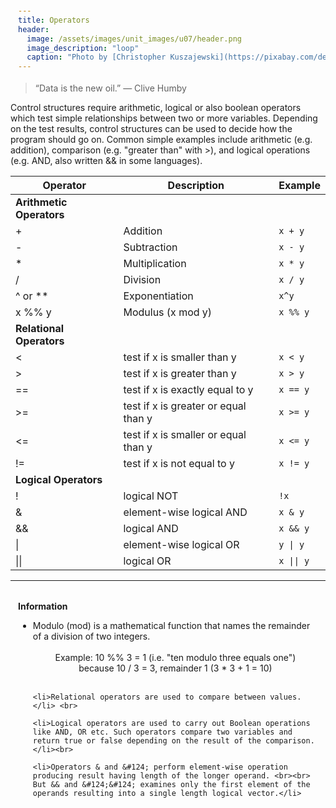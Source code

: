 ```yaml
---
title: Operators
header:
  image: /assets/images/unit_images/u07/header.png
  image_description: "loop"
  caption: "Photo by [Christopher Kuszajewski](https://pixabay.com/de/users/kuszapro-369349/?utm_source=link-attribution&amp;utm_medium=referral&amp;utm_campaign=image&amp;utm_content=583537) [from Pixabay](https://pixabay.com/de/?utm_source=link-attribution&amp;utm_medium=referral&amp;utm_campaign=image&amp;utm_content=583537)"
---
```


> “Data is the new oil.” — Clive Humby
<!--more-->

Control structures require arithmetic, logical or also boolean operators which test simple relationships between two or more variables.
Depending on the test results, control structures can be used to decide how the program should go on.
Common simple examples include arithmetic (e.g. addition), comparison (e.g. "greater than" with >), and logical operations (e.g. AND, also written && in some languages).

| Operator  | Description                          | Example   |
|-----------|--------------------------------------|-----------|
| **Arithmetic Operators** ||
| +         | Addition                             | `x + y` |
| -         | Subtraction                          | `x - y` |
| *         | Multiplication                       | `x * y` |
| /         | Division                             | `x / y` |
| ^ or **   | Exponentiation                       |  `x^y`  |
| x %% y    | Modulus (x mod y)                    | `x %% y` |
| **Relational Operators** ||
| <         | test if x is smaller than y           | `x < y`  |
|   >       | test if x is greater than y           | `x > y`  |
|  ==       | test if x is exactly equal to y       | `x == y` |
|    >=     | test if x is greater or equal than y  | `x >= y` |
|   <=      | test if x is smaller or equal than y  | `x <= y` |
|   !=      | test if x is not equal to y           | `x != y` |
| **Logical Operators** ||
| !         | logical NOT                           | `!x`        |
| &         | element-wise logical AND              | `x & y`     |
| &&        | logical AND                           | `x && y`    |
| &#124;     | element-wise logical OR              |  <code>y &#124; y</code>    |
| &#124;&#124;        | logical OR                  |  <code>x &#124;&#124; y</code>  |

------

<html>
<head>
<meta name="viewport" content="width=device-width, initial-scale=1">
<style>
div {
  margin-bottom: 15px;
  padding: 4px 12px;
}

.info {
  background-color: #e7f3fe;
  border-left: 6px solid #2196F3;
}

</style>
</head>
<body>
<div class="info">
  <p><strong>Information</strong>
  <br>
<ul>
    <li>Modulo (mod) is a mathematical function that names the remainder of a division of two integers.<br><br>
  <center>Example: 10 %% 3 = 1 (i.e. "ten modulo three equals one") <br> because 10 / 3 = 3, remainder 1 (3 * 3 + 1 = 10)</center></li><br>

    <li>Relational operators are used to compare between values.</li> <br>

    <li>Logical operators are used to carry out Boolean operations like AND, OR etc. Such operators compare two variables and return true or false depending on the result of the comparison.</li><br>

    <li>Operators & and &#124; perform element-wise operation producing result having length of the longer operand. <br><br> But && and &#124;&#124; examines only the first element of the operands resulting into a single length logical vector.</li>
  </ul>
  </p>
</div>
</body>
</html>



<!--
## Further reading

add some day
-->
